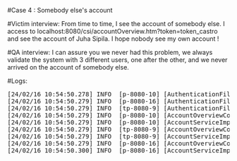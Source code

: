 #Case 4 : Somebody else's account

#Victim interview:
From time to time, I see the account of somebody else. I access to localhost:8080/csi/accountOverview.htm?token=token_castro and see the account of Juha Sipila. I hope nobody see my own account !

#QA interview:
I can assure you we never had this problem, we always validate the system with 3 different users, one after the other, and we never arrived on the account of somebody else.

#Logs:
<pre>
[24/02/16 10:54:50.278] INFO  [p-8080-10] [AuthenticationFilter] - Security Token : token_jinping
[24/02/16 10:54:50.279] INFO  [p-8080-16] [AuthenticationFilter] - Security Token : token_correa
[24/02/16 10:54:50.279] INFO  [tp-8080-9] [AuthenticationFilter] - Security Token : token_castro
[24/02/16 10:54:50.279] INFO  [p-8080-10] [AccountOverviewController] - Display account overview of user xjinping
[24/02/16 10:54:50.279] INFO  [p-8080-10] [AccountServiceImpl] - Loading account information for user xjinping
[24/02/16 10:54:50.279] INFO  [tp-8080-9] [AccountOverviewController] - Display account overview of user jsipila
[24/02/16 10:54:50.279] INFO  [tp-8080-9] [AccountServiceImpl] - Loading account information for user jsipila
[24/02/16 10:54:50.279] INFO  [p-8080-16] [AccountOverviewController] - Display account overview of user rcastro
[24/02/16 10:54:50.300] INFO  [p-8080-16] [AccountServiceImpl] - Loading account information for user rcastro
</pre>
